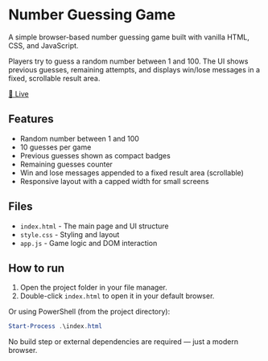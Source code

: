 # Number Guessing Game

A simple browser-based number guessing game built with vanilla HTML, CSS, and JavaScript.

Players try to guess a random number between 1 and 100. The UI shows previous guesses, remaining attempts, and displays win/lose messages in a fixed, scrollable result area.

[🚀 Live](https://esrafil418.github.io/Number-Guessing-Game/)

## Features

- Random number between 1 and 100
- 10 guesses per game
- Previous guesses shown as compact badges
- Remaining guesses counter
- Win and lose messages appended to a fixed result area (scrollable)
- Responsive layout with a capped width for small screens

## Files

- `index.html` - The main page and UI structure
- `style.css` - Styling and layout
- `app.js` - Game logic and DOM interaction

## How to run

1. Open the project folder in your file manager.
2. Double-click `index.html` to open it in your default browser.

Or using PowerShell (from the project directory):

```powershell
Start-Process .\index.html
```

No build step or external dependencies are required — just a modern browser.


